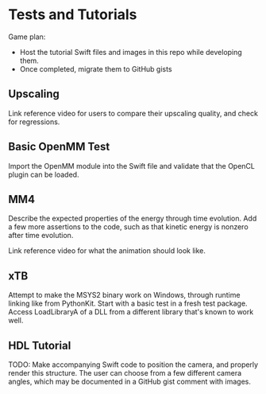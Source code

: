 # Tests and Tutorials

Game plan:
- Host the tutorial Swift files and images in this repo while developing them.
- Once completed, migrate them to GitHub gists

## Upscaling

Link reference video for users to compare their upscaling quality, and check for regressions.

## Basic OpenMM Test

Import the OpenMM module into the Swift file and validate that the OpenCL plugin can be loaded.

## MM4

Describe the expected properties of the energy through time evolution. Add a few more assertions to the code, such as that kinetic energy is nonzero after time evolution.

Link reference video for what the animation should look like.

## xTB

Attempt to make the MSYS2 binary work on Windows, through runtime linking like from PythonKit. Start with a basic test in a fresh test package. Access LoadLibraryA of a DLL from a different library that's known to work well.

## HDL Tutorial

TODO: Make accompanying Swift code to position the camera, and properly render this structure. The user can choose from a few different camera angles, which may be documented in a GitHub gist comment with images.

